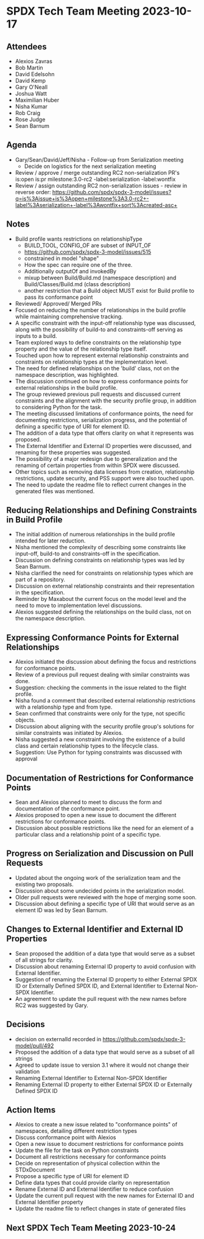 # SPDX Tech Team Meeting 2023-10-17

## Attendees
* Alexios Zavras
* Bob Martin
* David Edelsohn
* David Kemp
* Gary O'Neall
* Joshua Watt
* Maximilian Huber
* Nisha Kumar
* Rob Craig
* Rose Judge
* Sean Barnum

## Agenda
* Gary/Sean/David/Jeff/Nisha - Follow-up from Serialization meeting
  * Decide on logistics for the next serialization meeting
* Review / approve / merge outstanding RC2 non-serialization PR's is:open is:pr milestone:3.0-rc2 -label:serialization -label:wontfix 
* Review / assign outstanding RC2 non-serialization issues - review in reverse order: https://github.com/spdx/spdx-3-model/issues?q=is%3Aissue+is%3Aopen+milestone%3A3.0-rc2+-label%3Aserialization+-label%3Awontfix+sort%3Acreated-asc+

## Notes
* Build profile wants restrictions on relationshipType
  * BUILD_TOOL, CONFIG_OF are subset of INPUT_OF
  * https://github.com/spdx/spdx-3-model/issues/515
  * constrained in model "shape"
  * How the spec can require one of the three.
  * Additionally outputOf and invokedBy
  * mixup between Build/Build.md (namespace description) and Build/Classes/Build.md (class description)
  * another restriction that a Build object MUST exist for Build profile to pass its conformance point
* Reviewed/ Approved/ Merged PRs
* Focused on reducing the number of relationships in the build profile while maintaining comprehensive tracking.
* A specific constraint with the input-off relationship type was discussed, along with the possibility of build-to and constraints-off serving as inputs to a build.
* Team explored ways to define constraints on the relationship type property and the value of the relationship type itself.
* Touched upon how to represent external relationship constraints and constraints on relationship types at the implementation level.
* The need for defined relationships on the 'build' class, not on the namespace description, was highlighted.
* The discussion continued on how to express conformance points for external relationships in the build profile.
* The group reviewed previous pull requests and discussed current constraints and the alignment with the security profile group, in addition to considering Python for the task.
* The meeting discussed limitations of conformance points, the need for documenting restrictions, serialization progress, and the potential of defining a specific type of URI for element ID.
* The addition of a data type that offers clarity on what it represents was proposed.
* The External Identifier and External ID properties were discussed, and renaming for these properties was suggested.
* The possibility of a major redesign due to generalization and the renaming of certain properties from within SPDX were discussed.
* Other topics such as removing data licenses from creation, relationship restrictions, update security, and PSS support were also touched upon.
* The need to update the readme file to reflect current changes in the generated files was mentioned.

## Reducing Relationships and Defining Constraints in Build Profile
* The initial addition of numerous relationships in the build profile intended for later reduction.
* Nisha mentioned the complexity of describing some constraints like input-off, build-to and constraints-off in the specification.
* Discussion on defining constraints on relationship types was led by Sean Barnum.
* Nisha clarified the need for constraints on relationship types which are part of a repository.
* Discussion on external relationship constraints and their representation in the specification.
* Reminder by Maxabout the current focus on the model level and the need to move to implementation level discussions.
* Alexios suggested defining the relationships on the build class, not on the namespace description.

## Expressing Conformance Points for External Relationships
* Alexios initiated the discussion about defining the focus and restrictions for conformance points.
* Review of a previous pull request dealing with similar constraints was done.
* Suggestion: checking the comments in the issue related to the flight profile.
* Nisha found a comment that described external relationship restrictions with a relationship type and from type.
* Sean confirmed that constraints were only for the type, not specific objects.
* Discussion about aligning with the security profile group's solutions for similar constraints was initiated by Alexios.
* Nisha suggested a new constraint involving the existence of a build class and certain relationship types to the lifecycle class.
* Suggestion: Use Python for typing constraints was discussed with approval

## Documentation of Restrictions for Conformance Points
* Sean and Alexios planned to meet to discuss the form and documentation of the conformance point.
* Alexios proposed to open a new issue to document the different restrictions for conformance points.
* Discussion about possible restrictions like the need for an element of a particular class and a relationship point of a specific type.

## Progress on Serialization and Discussion on Pull Requests
* Updated about the ongoing work of the serialization team and the existing two proposals.
* Discussion about some undecided points in the serialization model.
* Older pull requests were reviewed with the hope of merging some soon.
* Discussion about defining a specific type of URI that would serve as an element ID was led by Sean Barnum.

## Changes to External Identifier and External ID Properties
* Sean proposed the addition of a data type that would serve as a subset of all strings for clarity.
* Discussion about renaming External ID property to avoid confusion with External Identifier.
* Suggestion of renaming the External ID property to either External SPDX ID or Externally Defined SPDX ID, and External Identifier to External Non-SPDX Identifier.
* An agreement to update the pull request with the new names before RC2 was suggested by Gary.

## Decisions
* decision on externalId recorded in  https://github.com/spdx/spdx-3-model/pull/492
* Proposed the addition of a data type that would serve as a subset of all strings
* Agreed to update issue to version 3.1 where it would not change their validation
* Renaming External Identifier to External Non-SPDX Identifier
* Renaming External ID property to either External SPDX ID or Externally Defined SPDX ID

## Action Items
* Alexios to create a new issue related to "conformance points" of namespaces, detailing different restriction types
* Discuss conformance point with Alexios
* Open a new issue to document restrictions for conformance points
* Update the file for the task on Python constraints
* Document all restrictions necessary for conformance points
* Decide on representation of physical collection within the STDxDocument
* Propose a specific type of URI for element ID
* Define data types that could provide clarity on representation
* Rename External ID and External Identifier to reduce confusion
* Update the current pull request with the new names for External ID and External Identifier property
* Update the readme file to reflect changes in state of generated files

## Next SPDX Tech Team Meeting 2023-10-24
